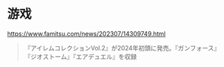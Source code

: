 # 游戏

https://www.famitsu.com/news/202307/14309749.html

> 『アイレムコレクションVol.2』が2024年初頭に発売。『ガンフォース』『ジオストーム』『エアデュエル』を収録
